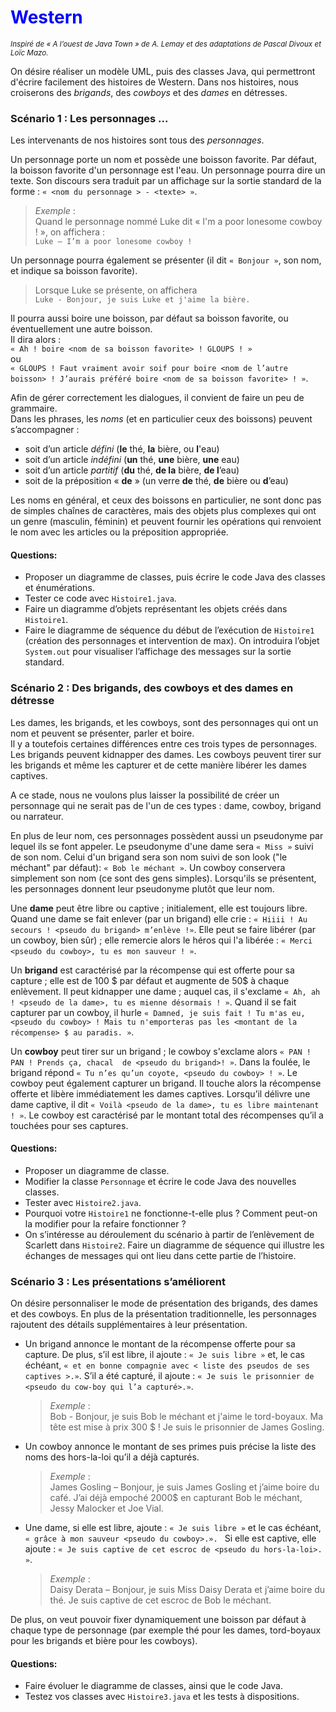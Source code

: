 
# <span style="color: blue;"> Western </span>


_<span style="font-size: smaller">
Inspiré de « A l’ouest de Java Town » de A. Lemay et des adaptations de Pascal Divoux et Loïc Mazo.
</span>_

On désire réaliser un modèle UML, puis des classes Java, qui permettront d'écrire facilement des histoires de Western.
Dans nos histoires, nous croiserons des _brigands_, des _cowboys_ et des _dames_ en détresses.

### Scénario 1 : Les personnages ...

Les intervenants de nos histoires sont tous des _personnages_.

Un personnage porte un nom et possède une boisson favorite. Par défaut, la boisson favorite d'un personnage est l'eau.
Un personnage pourra dire un texte. Son discours sera traduit par un affichage sur la sortie standard de la forme :
`« <nom du personnage > - <texte> »`.  
> _Exemple_ :   
> Quand le personnage nommé Luke dit « I'm a poor lonesome cowboy ! », on affichera :   
>    `Luke – I’m a poor lonesome cowboy ! `  

Un personnage pourra également se présenter (il dit `« Bonjour »`, son nom, et indique sa boisson favorite).
> Lorsque Luke se présente, on affichera  
>    `Luke - Bonjour, je suis Luke et j'aime la bière.`

Il pourra aussi boire une boisson, par défaut sa boisson favorite, ou éventuellement une autre boisson.  
Il dira alors :   
`« Ah ! boire <nom de sa boisson favorite> ! GLOUPS ! »`  
ou   
`« GLOUPS ! Faut vraiment avoir soif pour boire <nom de l’autre boisson> !
J’aurais préféré boire <nom de sa boisson favorite> ! »`.   

Afin de gérer correctement les dialogues, il convient de faire un peu de grammaire.  
Dans les phrases, les _noms_ (et en particulier ceux des boissons) peuvent s’accompagner :
-	soit d’un article _défini_ (**le** thé, **la** bière, ou **l**'eau)
-	soit d’un article _indéfini_ (**un** thé, **une** bière, **une** eau)
-	soit d’un article _partitif_ (**du** thé, **de la** bière, **de l**’eau)
-	soit de la préposition « **de** » (un verre **de** thé, **de** bière ou **d**’eau)

Les noms en général, et ceux des boissons en particulier, ne sont donc pas de simples chaînes de caractères,
mais des objets plus complexes qui ont un genre (masculin, féminin)
et peuvent fournir les opérations qui renvoient le nom avec les articles ou la préposition appropriée.

#### Questions:  
- Proposer un diagramme de classes, puis écrire le code Java des classes et énumérations.
- Tester ce code avec `Histoire1.java`.
- Faire un diagramme d’objets représentant les objets créés dans `Histoire1`.
- Faire le diagramme de séquence du début de l’exécution de `Histoire1` (création des personnages et intervention de max).
  On introduira l’objet `System.out` pour visualiser l’affichage des messages sur la sortie standard.

### Scénario 2 : Des brigands, des cowboys et des dames en détresse

Les dames, les brigands, et les cowboys, sont des personnages qui ont un nom et peuvent se présenter, parler et boire.   
Il y a toutefois certaines différences entre ces trois types de personnages.
Les brigands peuvent kidnapper des dames.
Les cowboys peuvent tirer sur les brigands et même les capturer et de cette manière libérer les dames captives.

A ce stade, nous ne voulons plus laisser la possibilité de créer un personnage
qui ne serait pas de l'un de ces types  : dame, cowboy, brigand ou narrateur.

En plus de leur nom, ces personnages possèdent aussi un pseudonyme par lequel ils se font appeler.
Le pseudonyme d'une dame sera `« Miss »` suivi de son nom.
Celui d'un brigand sera son nom suivi de son look ("le méchant" par défaut): `« Bob le méchant »`.
Un cowboy conservera simplement son nom (ce sont des gens simples).
Lorsqu'ils se présentent, les personnages donnent leur pseudonyme plutôt que leur nom.

Une **dame** peut être libre ou captive ; initialement, elle est toujours libre.
Quand une dame se fait enlever (par un brigand) elle crie : `« Hiiii ! Au secours ! <pseudo du brigand> m’enlève !»`.
Elle peut se faire libérer (par un cowboy, bien sûr) ; elle remercie alors le héros qui l'a libérée :
`« Merci <pseudo du cowboy>, tu es mon sauveur ! »`.

Un **brigand** est caractérisé par la récompense qui est offerte pour sa capture ;
elle est de 100 $ par défaut et augmente de 50$ à chaque enlèvement.
Il peut kidnapper une dame ; auquel cas, il s'exclame `« Ah, ah ! <pseudo de la dame>, tu es mienne désormais ! »`.
Quand il se fait capturer par un cowboy, il hurle `« Damned, je suis fait ! Tu m'as eu, <pseudo du cowboy> !
Mais tu n'emporteras pas les <montant de la récompense> $ au paradis. »`.

Un **cowboy** peut tirer sur un brigand ; le cowboy s'exclame alors `« PAN ! PAN ! Prends ça, chacal  de <pseudo du brigand>! »`.
Dans la foulée, le brigand répond `« Tu n’es qu’un coyote, <pseudo du cowboy> ! »`.
Le cowboy peut également capturer un brigand. Il touche alors la récompense offerte et libère immédiatement les dames captives.
Lorsqu’il délivre une dame captive, il dit `« Voilà <pseudo de la dame>, tu es libre maintenant ! »`.
Le cowboy est caractérisé par le montant total des récompenses qu’il a touchées pour ses captures.



#### Questions:

- Proposer un diagramme de classe.
- Modifier la classe `Personnage` et écrire le code Java des nouvelles classes.
- Tester avec `Histoire2.java`.
- Pourquoi votre `Histoire1` ne fonctionne-t-elle plus ?
  Comment peut-on la modifier pour la refaire fonctionner ?
- On s’intéresse au déroulement du scénario à partir de l’enlèvement de Scarlett dans `Histoire2`.
  Faire un diagramme de séquence qui illustre les échanges de messages qui ont lieu dans cette partie de l’histoire.

### Scénario 3 : Les présentations s’améliorent

  On désire personnaliser le mode de présentation des brigands, des dames et des cowboys.
  En plus de la présentation traditionnelle, les personnages rajoutent des détails supplémentaires à leur présentation.
  - Un brigand annonce le montant de la récompense offerte pour sa capture.
    De plus, s’il est libre, il ajoute : `« Je suis libre »` et, le cas échéant,
    `« et en bonne compagnie avec < liste des pseudos de ses captives >.»`.
    S’il a été capturé, il ajoute : `« Je suis le prisonnier de <pseudo du cow-boy qui l’a capturé>.»`.
    > _Exemple_ :  
    > Bob - Bonjour, je suis Bob le méchant et j'aime le tord-boyaux. Ma tête est mise à prix 300 $ ! Je suis le prisonnier de James Gosling.  

  - Un cowboy annonce le montant de ses primes puis précise la liste des noms des hors-la-loi qu’il a déjà capturés.
    > _Exemple_ :  
    > James Gosling – Bonjour, je suis James Gosling et j’aime boire du café. J’ai déjà empoché 2000$ en capturant Bob le méchant, Jessy Malocker et Joe Vial.  

  - Une dame, si elle est libre, ajoute : `« Je suis libre »` et le cas échéant, `« grâce à mon sauveur <pseudo du cowboy>.». `
    Si elle est captive, elle ajoute : `« Je suis captive de cet escroc de <pseudo du hors-la-loi>. »`.

    >  _Exemple_ :  
    > Daisy Derata – Bonjour, je suis Miss Daisy Derata et j’aime boire du thé. Je suis captive de cet escroc de Bob le méchant.

  De plus, on veut pouvoir fixer dynamiquement une boisson par défaut à chaque type de personnage
  (par exemple thé pour les dames, tord-boyaux pour les brigands et bière pour les cowboys).

  #### Questions:

  - Faire évoluer le diagramme de classes, ainsi que le code Java.
  - Testez vos classes avec `Histoire3.java` et les tests à dispositions.
